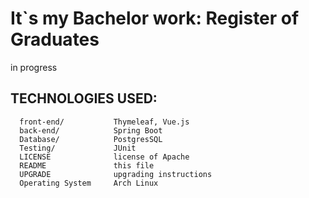 It`s my Bachelor work: Register of Graduates
=============================
in progress

TECHNOLOGIES USED:
------------

      front-end/           Thymeleaf, Vue.js
      back-end/            Spring Boot
      Database/            PostgresSQL
      Testing/             JUnit
      LICENSE              license of Apache
      README               this file
      UPGRADE              upgrading instructions
      Operating System     Arch Linux
